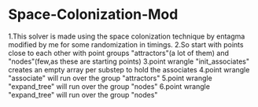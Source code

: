 # Space-Colonization-Mod
1.This solver is made using the space colonization technique by entagma modified by me for some randomization in timings.
2.So start with points close to each other with point groups "attractors"(a lot of them) and "nodes"(few,as these are starting points)
3.point wrangle "init_associates" creates an empty array per substep to hold the associates
4.point wrangle "associate" will run over the group "attractors"
5.point wrangle "expand_tree" will run over the group "nodes"
6.point wrangle "expand_tree" will run over the group "nodes"
